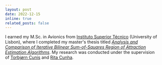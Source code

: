 ```yaml
---
layout: post
date: 2022-12-15 
inline: true
related_posts: false
---
```

I earned my M.Sc. in Avionics from [Instituto Superior Técnico](https://tecnico.ulisboa.pt/en/) (University of Lisbon), where I completed my master's thesis titled [*Analysis and Comparison of Iterative Bilinear Sum-of-Squares Region of Attraction Estimation Algorithms*](https://scholar.tecnico.ulisboa.pt/records/iaM1bppeDhCY0kvTdA-5kf6Y7DyRUykzmChc). My research was conducted under the supervision of [Torbj&oslash;rn Cunis](https://www.ifr.uni-stuttgart.de/institut/team/Cunis/) and [Rita Cunha](https://scholar.tecnico.ulisboa.pt/authors/82ac9ada40e9da3bc278057ca72a2d46b8371b61051163444618752ac08c0519/records).
